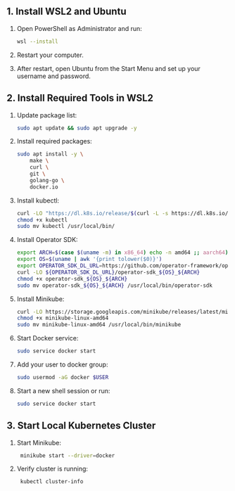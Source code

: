 ## 1. Install WSL2 and Ubuntu

1. Open PowerShell as Administrator and run:

   ```sh
   wsl --install
   ```

2. Restart your computer.

3. After restart, open Ubuntu from the Start Menu and set up your username and password.

## 2. Install Required Tools in WSL2

1. Update package list:

   ```sh
   sudo apt update && sudo apt upgrade -y
   ```

2. Install required packages:

   ```sh
   sudo apt install -y \
       make \
       curl \
       git \
       golang-go \
       docker.io
   ```

3. Install kubectl:

   ```sh
   curl -LO "https://dl.k8s.io/release/$(curl -L -s https://dl.k8s.io/release/stable.txt)/bin/linux/amd64/kubectl"
   chmod +x kubectl
   sudo mv kubectl /usr/local/bin/
   ```

4. Install Operator SDK:

   ```sh
   export ARCH=$(case $(uname -m) in x86_64) echo -n amd64 ;; aarch64) echo -n arm64 ;; *) echo -n $(uname -m) ;; esac)
   export OS=$(uname | awk '{print tolower($0)}')
   export OPERATOR_SDK_DL_URL=https://github.com/operator-framework/operator-sdk/releases/download/v1.28.0
   curl -LO ${OPERATOR_SDK_DL_URL}/operator-sdk_${OS}_${ARCH}
   chmod +x operator-sdk_${OS}_${ARCH}
   sudo mv operator-sdk_${OS}_${ARCH} /usr/local/bin/operator-sdk
   ```

5. Install Minikube:

   ```sh
   curl -LO https://storage.googleapis.com/minikube/releases/latest/minikube-linux-amd64
   chmod +x minikube-linux-amd64
   sudo mv minikube-linux-amd64 /usr/local/bin/minikube
   ```

6. Start Docker service:

   ```sh
   sudo service docker start
   ```

7. Add your user to docker group:

   ```sh
   sudo usermod -aG docker $USER
   ```

8. Start a new shell session or run:

   ```sh
   sudo service docker start
   ```

## 3. Start Local Kubernetes Cluster

1. Start Minikube:

   ```sh
    minikube start --driver=docker
   ```

2. Verify cluster is running:

   ```sh
    kubectl cluster-info
   ```
